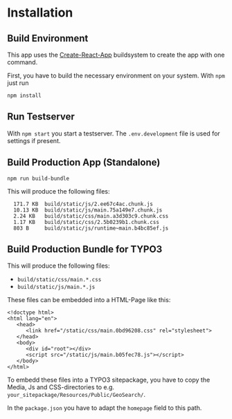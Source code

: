 # Installation

## Build Environment

This app uses the [Create-React-App](https://github.com/facebook/create-react-app) buildsystem to create the app with one command.

First, you have to build the necessary environment on your system. With `npm` just run

`npm install`

## Run Testserver

With `npm start` you start a testserver. The `.env.development` file is used for settings if present.

## Build Production App (Standalone)

`npm run build-bundle` 

This will produce the following files:

```
  171.7 KB  build/static/js/2.ee67c4ac.chunk.js
  10.13 KB  build/static/js/main.75a149e7.chunk.js
  2.24 KB   build/static/css/main.a3d303c9.chunk.css
  1.17 KB   build/static/css/2.5b0239b1.chunk.css
  803 B     build/static/js/runtime~main.b4bc85ef.js
```

## Build Production Bundle for TYPO3

This will produce the following files:
* `build/static/css/main.*.css`
* `build/static/js/main.*.js`

These files can be embedded into a HTML-Page like this:

```
<!doctype html>
<html lang="en">
   <head>
      <link href="/static/css/main.0bd96208.css" rel="stylesheet">
   </head>
   <body>
      <div id="root"></div>
      <script src="/static/js/main.b05fec78.js"></script>
   </body>
</html>
```

To embedd these files into a TYPO3 sitepackage, you have to copy the Media, Js and CSS-directories to e.g. `your_sitepackage/Resources/Public/GeoSearch/`.

In the `package.json` you have to adapt the `homepage` field to this path.
